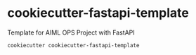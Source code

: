 # cookiecutter-fastapi-template
Template for AIML OPS Project with FastAPI

    cookiecutter cookiecutter-fastapi-template
